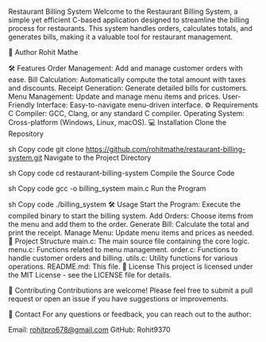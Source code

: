 Restaurant Billing System
Welcome to the Restaurant Billing System, a simple yet efficient C-based application designed to streamline the billing process for restaurants. This system handles orders, calculates totals, and generates bills, making it a valuable tool for restaurant management.

📜 Author
Rohit Mathe

🛠️ Features
Order Management: Add and manage customer orders with ease.
Bill Calculation: Automatically compute the total amount with taxes and discounts.
Receipt Generation: Generate detailed bills for customers.
Menu Management: Update and manage menu items and prices.
User-Friendly Interface: Easy-to-navigate menu-driven interface.
⚙️ Requirements
C Compiler: GCC, Clang, or any standard C compiler.
Operating System: Cross-platform (Windows, Linux, macOS).
💻 Installation
Clone the Repository

sh
Copy code
git clone https://github.com/rohitmathe/restaurant-billing-system.git
Navigate to the Project Directory

sh
Copy code
cd restaurant-billing-system
Compile the Source Code

sh
Copy code
gcc -o billing_system main.c
Run the Program

sh
Copy code
./billing_system
🛠️ Usage
Start the Program: Execute the compiled binary to start the billing system.
Add Orders: Choose items from the menu and add them to the order.
Generate Bill: Calculate the total and print the receipt.
Manage Menu: Update menu items and prices as needed.
📂 Project Structure
main.c: The main source file containing the core logic.
menu.c: Functions related to menu management.
order.c: Functions to handle customer orders and billing.
utils.c: Utility functions for various operations.
README.md: This file.
📄 License
This project is licensed under the MIT License - see the LICENSE file for details.

🤝 Contributing
Contributions are welcome! Please feel free to submit a pull request or open an issue if you have suggestions or improvements.

📝 Contact
For any questions or feedback, you can reach out to the author:

Email: rohitpro678@gmail.com
GitHub: Rohit9370
